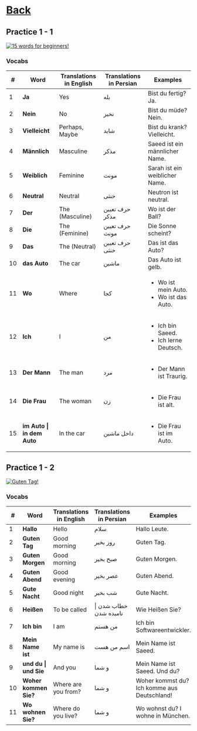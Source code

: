 # [Back](../a1/README.md)

## Practice 1 - 1

<a href="https://www.youtube.com/watch?v=gz9JbZcfnrk&list=PL5QyCnFPRx0GxaFjdAVkx7K9TfEklY4sg" target="_blank">
    <img src="http://i3.ytimg.com/vi/gz9JbZcfnrk/maxresdefault.jpg" 
    alt="15 words for beginners!"/></a>

### Vocabs
<table>
 <thead>
  <tr>
   <th>#</th>
   <th>Word</th>
   <th>Translations in English</th>
   <th>Translations in Persian</th>
   <th>Examples</th>
  </tr>
 </thead>
 <tbody>
  <tr>
   <td>1</td>
   <td><strong>Ja</strong></td>
   <td>Yes</td>
   <td>بله</td>
   <td>Bist du fertig? Ja.</td>
  </tr>
  <tr>
    <td>2</td>
    <td><strong>Nein</strong></td>
    <td>No</td>
    <td>نخیر</td>
    <td>Bist du müde? Nein.</td>
  </tr>
  <tr>
    <td>3</td>
    <td><strong>Vielleicht</strong></td>
    <td>Perhaps, Maybe</td>
    <td>شاید</td>
    <td>Bist du krank? Vielleicht.</td>
  </tr>
  <tr>
    <td>4</td>
    <td><strong>Männlich</strong></td>
    <td>Masculine</td>
    <td>مذکر</td>
    <td>Saeed ist ein männlicher Name.</td>
  </tr>
  <tr>
    <td>5</td>
    <td><strong>Weiblich</strong></td>
    <td>Feminine</td>
    <td>مونث</td>
    <td>Sarah ist ein weiblicher Name.</td>
  </tr>
  <tr>
    <td>6</td>
    <td><strong>Neutral</strong></td>
    <td>Neutral</td>
    <td>خنثی</td>
    <td>Neutron ist neutral.</td>
  </tr>
  <tr>
    <td>7</td>
    <td><strong>Der</strong></td>
    <td>The (Masculine)</td>
    <td>حرف تعیین مذکر</td>
    <td>Wo ist der Ball?</td>
  </tr>
  <tr>
    <td>8</td>
    <td><strong>Die</strong></td>
    <td>The (Feminine)</td>
    <td>حرف تعیین مونث</td>
    <td>Die Sonne scheint?</td>
  </tr>
  <tr>
    <td>9</td>
    <td><strong>Das</strong></td>
    <td>The (Neutral)</td>
    <td>حرف تعیین خنثی</td>
    <td>Das ist das Auto?</td>
  </tr>
  <tr>
    <td>10</td>
    <td><strong>das Auto</strong></td>
    <td>The car</td>
    <td>ماشین</td>
    <td>Das Auto ist gelb.</td>
  </tr>
  <tr>
    <td>11</td>
    <td><strong>Wo</strong></td>
    <td>Where</td>
    <td>کجا</td>
    <td>
     <ul>
      <li>Wo ist mein Auto.</li> 
      <li>Wo ist das Auto.</li>
    </ul>
    </td>
  </tr>
  <tr>
    <td>12</td>
    <td><strong>Ich</strong></td>
    <td>I</td>
    <td>من</td>
    <td>
     <ul>
      <li>Ich bin Saeed.</li> 
      <li>Ich lerne Deutsch.</li> 
    </ul>
    </td>
  </tr>
  <tr>
    <td>13</td>
    <td><strong>Der Mann</strong></td>
    <td>The man</td>
    <td>مرد</td>
    <td>
     <ul>
      <li>Der Mann ist Traurig.</li>  
    </ul>
    </td>
  </tr>
  <tr>
    <td>14</td>
    <td><strong>Die Frau</strong></td>
    <td>The woman</td>
    <td>زن</td>
    <td>
     <ul>
      <li>Die Frau ist alt.</li>  
    </ul>
    </td>
  </tr>
  <tr>
    <td>15</td>
    <td><strong>im Auto | in dem Auto</strong></td>
    <td>In the car</td>
    <td>داخل ماشین</td>
    <td>
     <ul>
      <li>Die Frau ist im Auto.</li>  
    </ul>
    </td>
  </tr>
  
 </tbody>
</table>

## Practice 1 - 2

<a href="https://www.youtube.com/watch?v=MgenU0GTz4g&list=PL5QyCnFPRx0GxaFjdAVkx7K9TfEklY4sg&index=2" target="_blank">
    <img src="http://i3.ytimg.com/vi/MgenU0GTz4g/maxresdefault.jpg" 
    alt="Guten Tag!"/></a>

### Vocabs
<table>
 <thead>
  <tr>
   <th>#</th>
   <th>Word</th>
   <th>Translations in English</th>
   <th>Translations in Persian</th>
   <th>Examples</th>
  </tr>
 </thead>
 <tbody>
  <tr>
   <td>1</td>
   <td><strong>Hallo</strong></td>
   <td>Hello</td>
   <td>سلام</td>
   <td>Hallo Leute.</td>
  </tr>
  <tr>
   <td>2</td>
   <td><strong>Guten Tag</strong></td>
   <td>Good morning</td>
   <td>روز بخیر</td>
   <td>Guten Tag.</td>
  </tr>
  <tr>
   <td>3</td>
   <td><strong>Guten Morgen</strong></td>
   <td>Good morning</td>
   <td>صبح بخیر</td>
   <td>Guten Morgen.</td>
  </tr>
  <tr>
   <td>4</td>
   <td><strong>Guten Abend</strong></td>
   <td>Good evening</td>
   <td>عصر بخیر</td>
   <td>Guten Abend.</td>
  </tr>
  <tr>
   <td>5</td>
   <td><strong>Gute Nacht</strong></td>
   <td>Good night</td>
   <td>شب بخیر</td>
   <td>Gute Nacht.</td>
  </tr>
  <tr>
   <td>6</td>
   <td><strong>Heißen</strong></td>
   <td>To be called</td>
   <td>خطاب شدن | نامیده شدن</td>
   <td>Wie Heißen Sie?</td>
  </tr>
  <tr>
   <td>7</td>
   <td><strong>Ich bin</strong></td>
   <td>I am</td>
   <td>من هستم</td>
   <td>Ich bin Softwareentwickler.</td>
  </tr>
  <tr>
   <td>8</td>
   <td><strong>Mein Name ist</strong></td>
   <td>My name is</td>
   <td>اسم من هست</td>
   <td>Mein Name ist Saeed.</td>
  </tr>
  <tr>
   <td>9</td>
   <td><strong>und du | und Sie</strong></td>
   <td>And you</td>
   <td>و شما</td>
   <td>Mein Name ist Saeed. Und du?</td>
  </tr>
  <tr>
   <td>10</td>
   <td><strong>Woher kommen Sie?</strong></td>
   <td>Where are you from?</td>
   <td>و شما</td>
   <td>Woher kommst du? Ich komme aus Deutschland!</td>
  </tr>
  <tr>
   <td>11</td>
   <td><strong>Wo wohnen Sie?</strong></td>
   <td>Where do you live?</td>
   <td>و شما</td>
   <td>Wo wohnst du? I wohne in München.</td>
  </tr>
    
 </tbody>
</table>
